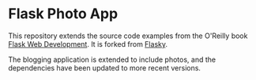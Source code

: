 Flask Photo App
======

This repository extends the source code examples from the O'Reilly book [Flask Web Development](http://www.flaskbook.com). It is forked from [Flasky](https://github.com/miguelgrinberg/flasky).

The blogging application is extended to include photos, and the dependencies have been updated to more recent versions.